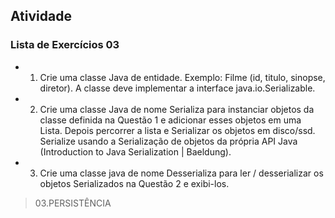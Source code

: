 ## Atividade

### Lista de Exercícios 03 ###

- 01. Crie uma classe Java de entidade. Exemplo: Filme (id, titulo, sinopse, diretor). A classe deve implementar a interface java.io.Serializable.
- 02. Crie uma classe Java de nome Serializa para instanciar objetos da classe definida na Questão 1 e adicionar esses objetos em uma Lista. Depois percorrer a lista e Serializar os objetos em disco/ssd. Serialize usando a Serialização de objetos da própria API Java (Introduction to Java Serialization | Baeldung).
- 03. Crie uma classe java de nome Desserializa para ler / desserializar os objetos Serializados na Questão 2 e exibi-los. 

> 03.PERSISTÊNCIA
